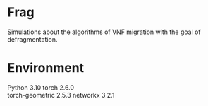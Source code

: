 # Frag
Simulations about the algorithms of VNF migration with the goal of defragmentation.

# Environment
Python 3.10
torch 2.6.0  
torch-geometric 2.5.3
networkx 3.2.1
